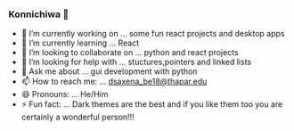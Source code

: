 ### Konnichiwa 👋

- 🔭 I’m currently working on ... some fun react projects and desktop apps
- 🌱 I’m currently learning ... React
- 👯 I’m looking to collaborate on ... python and react projects
- 🤔 I’m looking for help with ... stuctures,pointers and linked lists
- 💬 Ask me about ... gui development with python
- 📫 How to reach me: ... dsaxena_be18@thapar.edu
- 😄 Pronouns:  ... He/Him
- ⚡ Fun fact: ... Dark themes are the best and if you like them too you are certainly a wonderful person!!!


